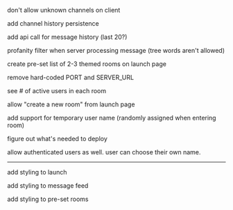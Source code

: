 don't allow unknown channels on client

add channel history persistence

add api call for message history (last 20?)

profanity filter when server processing message (tree words aren't allowed)

create pre-set list of 2-3 themed rooms on launch page

remove hard-coded PORT and SERVER_URL

see # of active users in each room

allow "create a new room" from launch page

add support for temporary user name (randomly assigned when entering room)

figure out what's needed to deploy

allow authenticated users as well. user can choose their own name.

---

add styling to launch

add styling to message feed

add styling to pre-set rooms
